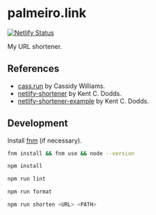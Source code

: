 # palmeiro.link

[![Netlify Status](https://api.netlify.com/api/v1/badges/9b93e168-b2c8-4c65-a6fd-c58643077f19/deploy-status)](https://app.netlify.com/sites/elaborate-gecko-bcdf85/deploys)

My URL shortener.

## References

- [cass.run](https://github.com/cassidoo/cass.run) by Cassidy Williams.
- [netlify-shortener](https://github.com/kentcdodds/netlify-shortener) by Kent C. Dodds.
- [netlify-shortener-example](https://github.com/kentcdodds/netlify-shortener-example) by Kent C. Dodds.

## Development

Install [fnm](https://github.com/Schniz/fnm) (if necessary).

```bash
fnm install && fnm use && node --version
```

```bash
npm install
```

```bash
npm run lint
```

```bash
npm run format
```

```bash
npm run shorten <URL> <PATH>
```
